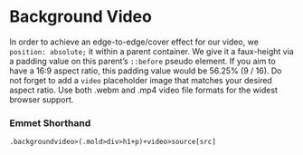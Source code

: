 Background Video
================

In order to achieve an edge-to-edge/cover effect for our video, we
`position: absolute;` it within a parent container. We give it a
faux-height via a padding value on this parent’s `::before` pseudo
element. If you aim to have a 16:9 aspect ratio, this padding value would be
56.25% (9 / 16). Do not forget to add a `video` placeholder image
that matches your desired aspect ratio. Use both .webm and .mp4 video file
formats for the widest browser support.

### Emmet Shorthand
```
.backgroundvideo>(.mold>div>h1+p)+video>source[src]
```
